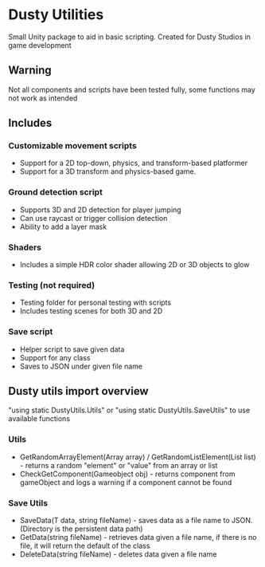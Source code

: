 # Dusty Utilities
Small Unity package to aid in basic scripting.
Created for Dusty Studios in game development

## Warning
Not all components and scripts have been tested fully, some functions may not work as intended

## Includes
### Customizable movement scripts
- Support for a 2D top-down, physics, and transform-based platformer
- Support for a 3D transform and physics-based game.

### Ground detection script
- Supports 3D and 2D detection for player jumping
- Can use raycast or trigger collision detection
- Ability to add a layer mask

### Shaders
- Includes a simple HDR color shader allowing 2D or 3D objects to glow

### Testing (not required)
- Testing folder for personal testing with scripts
- Includes testing scenes for both 3D and 2D

### Save script
- Helper script to save given data
- Support for any class
- Saves to JSON under given file name

## Dusty utils import overview
"using static DustyUtils.Utils" or "using static DustyUtils.SaveUtils" to use available functions

### Utils
- GetRandomArrayElement<T>(Array array) / GetRandomListElement<T>(List<T> list) - returns a random "element" or "value" from an array or list
- CheckGetComponent<T>(Gameobject obj) - returns component from gameObject and logs a warning if a component cannot be found

### Save Utils
- SaveData<T>(T data, string fileName) - saves data as a file name to JSON. (Directory is the persistent data path)
- GetData<T>(string fileName) - retrieves data given a file name, if there is no file, it will return the default of the class
- DeleteData<T>(string fileName) - deletes data given a file name
